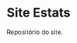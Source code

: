 
<!-- README.md is generated from README.Rmd. Please edit that file -->

# Site Estats

<!-- badges: start -->
<!-- badges: end -->

Repositório do site.

